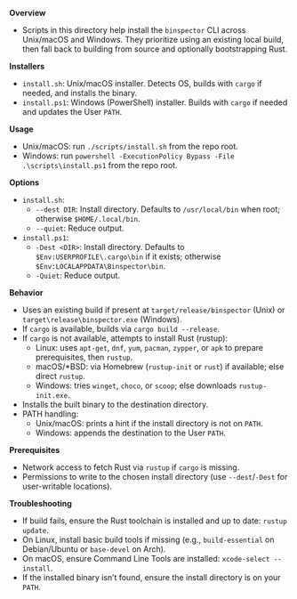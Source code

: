**Overview**
- Scripts in this directory help install the `binspector` CLI across Unix/macOS and Windows. They prioritize using an existing local build, then fall back to building from source and optionally bootstrapping Rust.

**Installers**
- `install.sh`: Unix/macOS installer. Detects OS, builds with `cargo` if needed, and installs the binary.
- `install.ps1`: Windows (PowerShell) installer. Builds with `cargo` if needed and updates the User `PATH`.

**Usage**
- Unix/macOS: run `./scripts/install.sh` from the repo root.
- Windows: run `powershell -ExecutionPolicy Bypass -File .\scripts\install.ps1` from the repo root.

**Options**
- `install.sh`:
  - `--dest DIR`: Install directory. Defaults to `/usr/local/bin` when root; otherwise `$HOME/.local/bin`.
  - `--quiet`: Reduce output.
- `install.ps1`:
  - `-Dest <DIR>`: Install directory. Defaults to `$Env:USERPROFILE\.cargo\bin` if it exists; otherwise `$Env:LOCALAPPDATA\Binspector\bin`.
  - `-Quiet`: Reduce output.

**Behavior**
- Uses an existing build if present at `target/release/binspector` (Unix) or `target\release\binspector.exe` (Windows).
- If `cargo` is available, builds via `cargo build --release`.
- If `cargo` is not available, attempts to install Rust (rustup):
  - Linux: uses `apt-get`, `dnf`, `yum`, `pacman`, `zypper`, or `apk` to prepare prerequisites, then `rustup`.
  - macOS/*BSD: via Homebrew (`rustup-init` or `rust`) if available; else direct `rustup`.
  - Windows: tries `winget`, `choco`, or `scoop`; else downloads `rustup-init.exe`.
- Installs the built binary to the destination directory.
- PATH handling:
  - Unix/macOS: prints a hint if the install directory is not on `PATH`.
  - Windows: appends the destination to the User `PATH`.

**Prerequisites**
- Network access to fetch Rust via `rustup` if `cargo` is missing.
- Permissions to write to the chosen install directory (use `--dest`/`-Dest` for user-writable locations).

**Troubleshooting**
- If build fails, ensure the Rust toolchain is installed and up to date: `rustup update`.
- On Linux, install basic build tools if missing (e.g., `build-essential` on Debian/Ubuntu or `base-devel` on Arch).
- On macOS, ensure Command Line Tools are installed: `xcode-select --install`.
- If the installed binary isn’t found, ensure the install directory is on your `PATH`.

